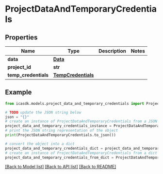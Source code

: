 # ProjectDataAndTemporaryCredentials


## Properties

Name | Type | Description | Notes
------------ | ------------- | ------------- | -------------
**data** | [**Data**](Data.md) |  | 
**project_id** | **str** |  | 
**temp_credentials** | [**TempCredentials**](TempCredentials.md) |  | 

## Example

```python
from icasdk.models.project_data_and_temporary_credentials import ProjectDataAndTemporaryCredentials

# TODO update the JSON string below
json = "{}"
# create an instance of ProjectDataAndTemporaryCredentials from a JSON string
project_data_and_temporary_credentials_instance = ProjectDataAndTemporaryCredentials.from_json(json)
# print the JSON string representation of the object
print(ProjectDataAndTemporaryCredentials.to_json())

# convert the object into a dict
project_data_and_temporary_credentials_dict = project_data_and_temporary_credentials_instance.to_dict()
# create an instance of ProjectDataAndTemporaryCredentials from a dict
project_data_and_temporary_credentials_from_dict = ProjectDataAndTemporaryCredentials.from_dict(project_data_and_temporary_credentials_dict)
```
[[Back to Model list]](../README.md#documentation-for-models) [[Back to API list]](../README.md#documentation-for-api-endpoints) [[Back to README]](../README.md)


